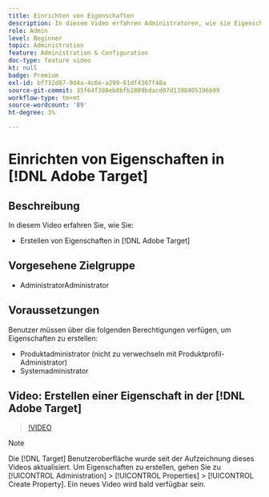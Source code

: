 ```yaml
---
title: Einrichten von Eigenschaften
description: In diesem Video erfahren Administratoren, wie sie Eigenschaften in Adobe Target erstellen.
role: Admin
level: Beginner
topic: Administration
feature: Administration & Configuration
doc-type: feature video
kt: null
badge: Premium
exl-id: bf732d87-9d4a-4c6e-a299-61df4307f48a
source-git-commit: 35f64f388eb0bfb2809bdacd07d1398405196b99
workflow-type: tm+mt
source-wordcount: '89'
ht-degree: 3%

---
```


# Einrichten von Eigenschaften in [!DNL Adobe Target]

## Beschreibung

In diesem Video erfahren Sie, wie Sie:

* Erstellen von Eigenschaften in [!DNL Adobe Target]

## Vorgesehene Zielgruppe

* AdministratorAdministrator

## Voraussetzungen 

Benutzer müssen über die folgenden Berechtigungen verfügen, um Eigenschaften zu erstellen:

* Produktadministrator (nicht zu verwechseln mit Produktprofil-Administrator)
* Systemadministrator

## Video: Erstellen einer Eigenschaft in der [!DNL Adobe Target]

>[!VIDEO](https://video.tv.adobe.com/v/18990/?quality=12)

>[!NOTE]
>
>Die [!DNL Target] Benutzeroberfläche wurde seit der Aufzeichnung dieses Videos aktualisiert. Um Eigenschaften zu erstellen, gehen Sie zu [!UICONTROL Administration] > [!UICONTROL Properties] > [!UICONTROL Create Property]. Ein neues Video wird bald verfügbar sein.